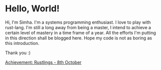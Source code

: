 # Hello, World!

Hi, I'm Simha. I'm a systems programming enthusiast. I love to play with rust-lang. I'm still a long away from being a master, I intend to achieve a certain level of mastery in a time frame of a year. All the efforts I'm putting in this direction shall be blogged here. Hope my code is not as boring as this introduction. 

Thank you :)

[Achievement: Rustlings - 8th October](./achievement.rustlings.md)